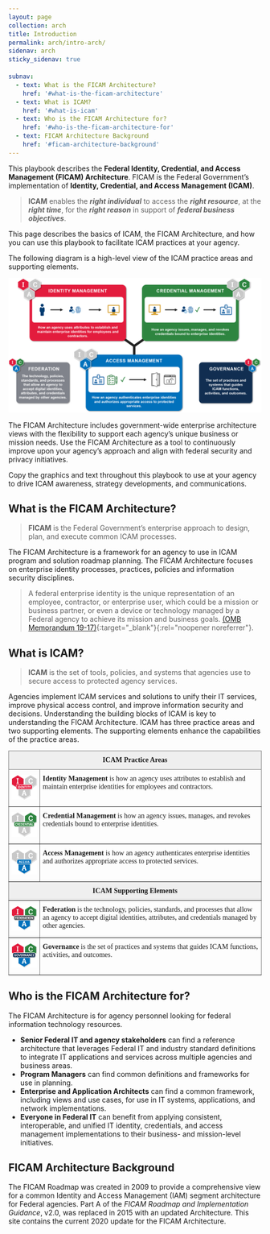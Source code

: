 ```yaml
---
layout: page
collection: arch
title: Introduction
permalink: arch/intro-arch/
sidenav: arch
sticky_sidenav: true

subnav:
  - text: What is the FICAM Architecture?
    href: '#what-is-the-ficam-architecture'
  - text: What is ICAM?
    href: '#what-is-icam'
  - text: Who is the FICAM Architecture for?
    href: '#who-is-the-ficam-architecture-for'
  - text: FICAM Architecture Background
    href: '#ficam-architecture-background'
---
```


This playbook describes the **Federal Identity, Credential, and Access Management (FICAM) Architecture**. FICAM is the Federal Government’s implementation of **Identity, Credential, and Access Management (ICAM)**.

> **ICAM** enables the **_right individual_** to access the **_right resource_**, at the **_right time_**, for the **_right reason_** in support of **_federal business objectives_**.

This page describes the basics of ICAM, the FICAM Architecture, and how you can use this playbook to facilitate ICAM practices at your agency.

The following diagram is a high-level view of the ICAM practice areas and supporting elements. 

![A color-coded diagram that has three large connected boxes and two small auxillary boxes. The three large boxes include definitions and diagrams for Identity, Credential, and Access Management, and the two small boxes include definitions for Federation and Governance.](/assets/arch/intro_ConceptualDiagram.png)

The FICAM Architecture includes government-wide enterprise architecture views with the flexibility to support each agency’s unique business or mission needs. Use the FICAM Architecture as a tool to continuously improve upon your agency’s approach and align with federal security and privacy initiatives.

Copy the graphics and text throughout this playbook to use at your agency to drive ICAM awareness, strategy developments, and communications.

## What is the FICAM Architecture?
> **FICAM** is the Federal Government’s enterprise approach to design, plan, and execute common ICAM processes.

The FICAM Architecture is a framework for an agency to use in ICAM program and solution roadmap planning. The FICAM Architecture focuses on enterprise identity processes, practices, policies and information security disciplines. 

>  A federal enterprise identity is the unique representation of an employee, contractor, or enterprise user, which could be a mission or business partner, or even a device or technology managed by a Federal agency to achieve its mission and business goals. [(OMB Memorandum 19-17)](https://www.whitehouse.gov/wp-content/uploads/2019/05/M-19-17.pdf){:target="_blank"}{:rel="noopener noreferrer"}.

## What is ICAM?
> **ICAM** is the set of tools, policies, and systems that agencies use to secure access to protected agency services.

Agencies implement ICAM services and solutions to unify their IT services, improve physical access control, and improve information security and decisions. Understanding the building blocks of ICAM is key to understanding the FICAM Architecture. ICAM has three practice areas and two supporting elements. The supporting elements enhance the capabilities of the practice areas.

<style type="text/css">
.tg  {border-collapse:collapse;border-spacing:0;}
.tg td{border-color:black;border-style:solid;border-width:1px; overflow:hidden;padding:10px 5px;word-break:normal;}
.tg th{border-color:black;border-style:solid;border-width:1px; overflow:hidden;padding:10px 5px;word-break:normal;}
.tg .tg-yj5y{background-color:#efefef;border-color:inherit;text-align:center;vertical-align:middle;font-family: "Cambria", "Georgia", "Times New Roman", "Times", serif;}
.tg .tg-0pky{border-color:inherit;text-align:left;vertical-align:top;font-family: "Cambria", "Georgia", "Times New Roman", "Times", serif;}
</style>

<table class="tg">
<thead>
  <tr>
    <th class="tg-yj5y" colspan="2"><span style="font-weight:bold">ICAM Practice Areas</span></th>
  </tr>
</thead>
<tbody>
  <tr>
    <td class="tg-0pky"><img src="/assets/arch/intro_ICAM-Identity.png" alt="Three hexagons with the letters I, C, and A. The I is highlighted in red for Identity Management." width="125"><br></td>
    <td class="tg-0pky"><span style="font-weight:bold">Identity Management</span> is how an agency uses attributes to establish and maintain enterprise identities for employees and contractors.</td>
  </tr>
  <tr>
    <td class="tg-0pky"><img src="/assets/arch/intro_ICAM-Credential.png" alt="Three hexagons with the letters I, C, and A. The C is highlighted in green for Credential Management." width="125"><br></td>
    <td class="tg-0pky"><span style="font-weight:bold">Credential Management</span> is how an agency issues, manages, and revokes credentials bound to enterprise identities.</td>
  </tr>
  <tr>
    <td class="tg-0pky"><img src="/assets/arch/Intro_ICAM-Access.png" alt="Three hexagons with the letters I, C, and A. The A is highlighted in blue, for Access Management." width="125"><br></td>
    <td class="tg-0pky"><span style="font-weight:bold">Access Management</span> is how an agency authenticates enterprise identities and authorizes appropriate access to protected services.</td>
  </tr>
  <tr>
    <td class="tg-yj5y" colspan="2"><span style="font-weight:bold">ICAM Supporting Elements</span></td>
  </tr>
  <tr>
    <td class="tg-0pky"><img src="/assets/arch/Intro_ICAM-Federation.png" alt="Three hexagons with the letters I in red, C in green, and A in blue, with a gray banner for Federation." width="125"><br></td>
    <td class="tg-0pky"><span style="font-weight:bold">Federation</span> is the technology, policies, standards, and processes that allow an agency to accept digital identities, attributes, and credentials managed by other agencies.</td>
  </tr>
  <tr>
    <td class="tg-0pky"><img src="/assets/arch/intro_ICAM-Governance.png" alt="Three hexagons with the letters I in red, C in green, and A in blue, with a navy banner for Governance." width="125"><br></td>
    <td class="tg-0pky"><span style="font-weight:bold">Governance</span> is the set of practices and systems that guides ICAM functions, activities, and outcomes.</td>
  </tr>
</tbody>
</table>

## Who is the FICAM Architecture for?
The FICAM Architecture is for agency personnel looking for federal information technology resources. 
- **Senior Federal IT and agency stakeholders** can find a reference architecture that leverages Federal IT and industry standard definitions to integrate IT applications and services across multiple agencies and business areas.
- **Program Managers** can find common definitions and frameworks for use in planning.
- **Enterprise and Application Architects** can find a common framework, including views and use cases, for use in IT systems, applications, and network implementations.
- **Everyone in Federal IT** can benefit from applying consistent, interoperable, and unified IT identity, credentials, and access management implementations to their business- and mission-level initiatives.

## FICAM Architecture Background
The FICAM Roadmap was created in 2009 to provide a comprehensive view for a common Identity and Access Management (IAM) segment architecture for Federal agencies. Part A of the _FICAM Roadmap and Implementation Guidance_, v2.0, was replaced in 2015 with an updated Architecture. This site contains the current 2020 update for the FICAM Architecture.

